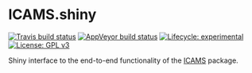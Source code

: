
<!-- README.md is generated from README.Rmd. Please edit that file -->

# ICAMS.shiny

<!-- badges: start -->

[![Travis build
status](https://travis-ci.com/steverozen/ICAMS.shiny.svg?branch=master)](https://travis-ci.com/steverozen/ICAMS.shiny)
[![AppVeyor build
status](https://ci.appveyor.com/api/projects/status/m2500kmk9nkw4hvo?svg=true)](https://ci.appveyor.com/project/jnh01/icams-shiny-9sns4)
[![Lifecycle:
experimental](https://img.shields.io/badge/lifecycle-experimental-orange.svg)](https://www.tidyverse.org/lifecycle/#experimental)
[![License: GPL
v3](https://img.shields.io/badge/License-GPLv3-blue.svg)](https://www.gnu.org/licenses/gpl-3.0)

<!-- badges: end -->

Shiny interface to the end-to-end functionality of the
[ICAMS](https://github.com/steverozen/ICAMS) package.
